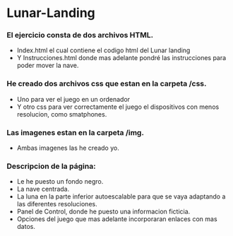 # Lunar-Landing
### El ejercicio consta de dos archivos HTML. 
- Index.html el cual contiene el codigo html del Lunar landing 
- Y Instrucciones.html donde mas adelante pondré las instrucciones para poder mover la nave.
### He creado dos archivos css que estan en la carpeta /css.
- Uno para ver el juego en un ordenador 
- Y otro css para ver correctamente el juego el dispositivos con menos resolucion, como smatphones.
### Las imagenes estan en la carpeta /img.
- Ambas imagenes las he creado yo.
### Descripcion de la página:
- Le he puesto un fondo negro.
- La nave centrada.
- La luna en la parte inferior autoescalable para que se vaya adaptando a las diferentes resoluciones.
- Panel de Control, donde he puesto una informacion ficticia.
- Opciones del juego que mas adelante incorporaran enlaces con mas datos.
